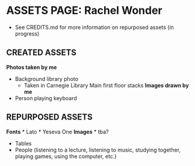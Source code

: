 # ASSETS PAGE: Rachel Wonder
* See CREDITS.md for more information on repurposed assets (in progress)

## CREATED ASSETS
**Photos taken by me**
* Background library photo
	* Taken in Carnegie Library Main first floor stacks
**Images drawn by me**
* Person playing keyboard

## REPURPOSED ASSETS
**Fonts**
	* Lato
	* Yeseva One
**Images**
	* tba?

* Tables
* People (listening to a lecture, listening to music, studying together, playing games, using the computer, etc.) 
